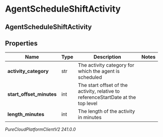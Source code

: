 # AgentScheduleShiftActivity

## AgentScheduleShiftActivity

## Properties

|Name | Type | Description | Notes|
|------------ | ------------- | ------------- | -------------|
| **activity_category** | str | The activity category for which the agent is scheduled | |
| **start_offset_minutes** | int | The start offset of the activity, relative to referenceStartDate at the top level | |
| **length_minutes** | int | The length of the activity in minutes | |



_PureCloudPlatformClientV2 241.0.0_

